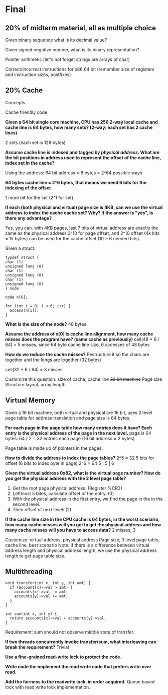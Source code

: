 # Final

## 20% of midterm material, all as multiple choice

Given binary sequence what is its decimal value?

Given signed negative number, what is its binary representation?

Pointer arithmetic (let's not forget strings are arrays of char)

Correct/incorrect instructions for x86 64 bit (remember size of registers and instruction sizes, postfixes)

## 20% Cache

Concepts

Cache friendly code

**Given a 64 bit single core machine, CPU has 256 2-way local cache and cache line is 64 bytes, how many sets? (2-way: each set has 2 cache lines)**

2 sets (each set is 128 bytes)

__Assume cache line is indexed and tagged by *physical address*. What are the bit positions in address used to represent the offset of the cache line, index set in the cache?__

Using the address:
64 bit address = 8 bytes = 2^64 possible ways

__64 bytes cache line = 2^6 bytes, that means we need 6 bits for the indexing of the offset__

1 more bit for the set (2^1 for set)

__If each (both physical and virtual) page size is 4KB, can we use the virtual address to index the cache cache set? Why? If the answer is "yes", is there any advantage?__

Yes, you can. with 4KB pages, last 7 bits of virtual address are exactly the same as the physical address 2^10 for page offset, and 2^10 offset (4k bits = 1k bytes) can be used for the cache offset (10 > 6 needed bits).

Given a struct:
```
typdef struct {
char (1)
unsigned long (8)
char (1)
unsigned long (8)
char (1)
unsigned long (8)
} node

node n[6];

for (int i = 0; i < 6; i++) {
  access(n[i]);
}
```

__What is the size of the node?__
48 bytes

__Assume the address of n[0] is cache line alignment, how many cache misses does the program have? (same cache as previously)__
ceil(48 * 6 / 64) = 5 misses, since 64 byte cache line size, 6 accesses of 48 bytes

__How do we reduce the cache misses?__
Restructure it so the chars are together and the longs are together (32 bytes)

ceil(32 * 6 / 64) = 3 misses

Customize this question: size of cache, cache line
~~32 bit machine~~
Page size
Structure layout, array length

## Virtual Memory

Given a 16 bit machine, both virtual and physical are 16 bit, uses 2 level page table for address translation and page size is 64 bytes.

__For each page in the page table how many entries does it have? Each entry is the physical address of the page in the next level.__
page is 64 bytes: 64 / 2 = 32 entries each page
(16 bit address = 2 bytes)

Page table is made up of pointers in the pages.

__How to divide the address to index the page tables?__
2^5 = 32
5 bits for offset
(6 bits to index byte in page) 2^6 = 64
5 | 5 | 6

__Given the virtual address 0x82, what is the virtual page number? How do you get the physical address with the 2 level page table?__

1. Get the root page physical address. (Register %CR3)
2. Leftmost 5 bites, calculate offset of the entry. (0)
3. With the physical address in the first entry, we find the page in the in the second level.
4. Then offset of next level: (2)

__If the cache line size in the CPU cache is 64 bytes, in the worst scenario, how many cache misses will you get to get the physical address and how many cache misses will you have to access data?__
2 misses, 3

Customize: virtual address, physical address
Page size, 3 level page table, cache line, best scenario
Note: if there is a difference between virtual address length and physical address length, we use the physical address length to get page table size.

## Multithreading

```
void transfer(int x, int y, int amt) {
  if (account[x]->val > amt) {
    accounts[x]->val -= amt;
    accounts[y]->val += amt;
  }
}

int sum(int x, int y) {
  return accounts[x]->val + accounts[y]->val;
}
```

Requirement: sum should not observe middle state of transfer.

__If two threads concurrently invoke transfer/sum, what interleaving can break the requirement?__
Trivial

__Use a fine-grained read-write lock to protect the code.__

__Write code the implement the read write code that prefers write over read.__

__Add the fairness to the readwrite lock, in order acquired.__
Queue based lock with read write lock implementation.

